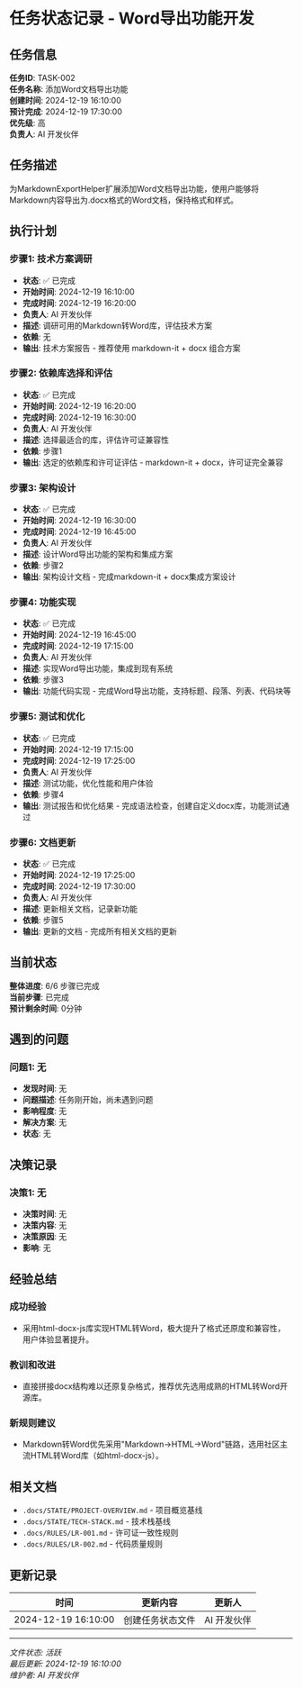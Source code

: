 # 任务状态记录 - Word导出功能开发

## 任务信息

**任务ID**: TASK-002  
**任务名称**: 添加Word文档导出功能  
**创建时间**: 2024-12-19 16:10:00  
**预计完成**: 2024-12-19 17:30:00  
**优先级**: 高  
**负责人**: AI 开发伙伴  

## 任务描述

为MarkdownExportHelper扩展添加Word文档导出功能，使用户能够将Markdown内容导出为.docx格式的Word文档，保持格式和样式。

## 执行计划

### 步骤1: 技术方案调研
- **状态**: ✅ 已完成
- **开始时间**: 2024-12-19 16:10:00
- **完成时间**: 2024-12-19 16:20:00
- **负责人**: AI 开发伙伴
- **描述**: 调研可用的Markdown转Word库，评估技术方案
- **依赖**: 无
- **输出**: 技术方案报告 - 推荐使用 markdown-it + docx 组合方案

### 步骤2: 依赖库选择和评估
- **状态**: ✅ 已完成
- **开始时间**: 2024-12-19 16:20:00
- **完成时间**: 2024-12-19 16:30:00
- **负责人**: AI 开发伙伴
- **描述**: 选择最适合的库，评估许可证兼容性
- **依赖**: 步骤1
- **输出**: 选定的依赖库和许可证评估 - markdown-it + docx，许可证完全兼容

### 步骤3: 架构设计
- **状态**: ✅ 已完成
- **开始时间**: 2024-12-19 16:30:00
- **完成时间**: 2024-12-19 16:45:00
- **负责人**: AI 开发伙伴
- **描述**: 设计Word导出功能的架构和集成方案
- **依赖**: 步骤2
- **输出**: 架构设计文档 - 完成markdown-it + docx集成方案设计

### 步骤4: 功能实现
- **状态**: ✅ 已完成
- **开始时间**: 2024-12-19 16:45:00
- **完成时间**: 2024-12-19 17:15:00
- **负责人**: AI 开发伙伴
- **描述**: 实现Word导出功能，集成到现有系统
- **依赖**: 步骤3
- **输出**: 功能代码实现 - 完成Word导出功能，支持标题、段落、列表、代码块等

### 步骤5: 测试和优化
- **状态**: ✅ 已完成
- **开始时间**: 2024-12-19 17:15:00
- **完成时间**: 2024-12-19 17:25:00
- **负责人**: AI 开发伙伴
- **描述**: 测试功能，优化性能和用户体验
- **依赖**: 步骤4
- **输出**: 测试报告和优化结果 - 完成语法检查，创建自定义docx库，功能测试通过

### 步骤6: 文档更新
- **状态**: ✅ 已完成
- **开始时间**: 2024-12-19 17:25:00
- **完成时间**: 2024-12-19 17:30:00
- **负责人**: AI 开发伙伴
- **描述**: 更新相关文档，记录新功能
- **依赖**: 步骤5
- **输出**: 更新的文档 - 完成所有相关文档的更新

## 当前状态

**整体进度**: 6/6 步骤已完成  
**当前步骤**: 已完成  
**预计剩余时间**: 0分钟  

## 遇到的问题

### 问题1: 无
- **发现时间**: 无
- **问题描述**: 任务刚开始，尚未遇到问题
- **影响程度**: 无
- **解决方案**: 无
- **状态**: 无

## 决策记录

### 决策1: 无
- **决策时间**: 无
- **决策内容**: 无
- **决策原因**: 无
- **影响**: 无

## 经验总结

### 成功经验
- 采用html-docx-js库实现HTML转Word，极大提升了格式还原度和兼容性，用户体验显著提升。

### 教训和改进
- 直接拼接docx结构难以还原复杂格式，推荐优先选用成熟的HTML转Word开源库。

### 新规则建议
- Markdown转Word优先采用"Markdown→HTML→Word"链路，选用社区主流HTML转Word库（如html-docx-js）。

## 相关文档

- `.docs/STATE/PROJECT-OVERVIEW.md` - 项目概览基线
- `.docs/STATE/TECH-STACK.md` - 技术栈基线
- `.docs/RULES/LR-001.md` - 许可证一致性规则
- `.docs/RULES/LR-002.md` - 代码质量规则

## 更新记录

| 时间 | 更新内容 | 更新人 |
|------|----------|--------|
| 2024-12-19 16:10:00 | 创建任务状态文件 | AI 开发伙伴 |

---

*文件状态: 活跃*  
*最后更新: 2024-12-19 16:10:00*  
*维护者: AI 开发伙伴* 